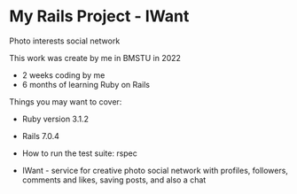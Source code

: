 # My Rails Project - IWant
Photo interests social network

This work was create by me in BMSTU in 2022
- 2 weeks coding by me
- 6 months of learning Ruby on Rails

Things you may want to cover:

* Ruby version 3.1.2

* Rails 7.0.4

* How to run the test suite: 
    rspec

* IWant - service for creative photo social network with
profiles, followers, comments and likes, saving posts,
and also a chat

